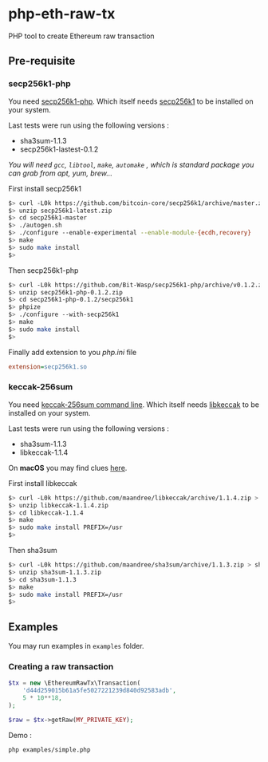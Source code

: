 # php-eth-raw-tx
PHP tool to create Ethereum raw transaction

## Pre-requisite

### secp256k1-php

You need [secp256k1-php](https://github.com/Bit-Wasp/secp256k1-php).
Which itself needs [secp256k1](https://github.com/bitcoin-core/secp256k1) to be installed on your system.

Last tests were run using the following versions :
* sha3sum-1.1.3
* secp256k1-lastest-0.1.2

*You will need `gcc`, `libtool`,  `make`, `automake` , which is standard package you can grab from apt, yum, brew...*

First install secp256k1
```bash
$> curl -L0k https://github.com/bitcoin-core/secp256k1/archive/master.zip > secp256k1-latest.zip
$> unzip secp256k1-latest.zip
$> cd secp256k1-master
$> ./autogen.sh
$> ./configure --enable-experimental --enable-module-{ecdh,recovery}
$> make
$> sudo make install
$>
```

Then secp256k1-php
```bash
$> curl -L0k https://github.com/Bit-Wasp/secp256k1-php/archive/v0.1.2.zip > secp256k1-php-0.1.2.zip
$> unzip secp256k1-php-0.1.2.zip
$> cd secp256k1-php-0.1.2/secp256k1
$> phpize
$> ./configure --with-secp256k1
$> make
$> sudo make install
$>
```

Finally add extension to you *php.ini* file

```ini
extension=secp256k1.so
```



### keccak-256sum

You need [keccak-256sum command line](https://github.com/maandree/sha3sum).
Which itself needs [libkeccak](https://github.com/maandree/libkeccak) to be installed on your system.

Last tests were run using the following versions :
* sha3sum-1.1.3
* libkeccak-1.1.4

On **macOS** you may find clues [here](https://github.com/maandree/libkeccak/issues/7).

First install libkeccak
```bash
$> curl -L0k https://github.com/maandree/libkeccak/archive/1.1.4.zip > libkeccak-1.1.4.zip
$> unzip libkeccak-1.1.4.zip
$> cd libkeccak-1.1.4
$> make
$> sudo make install PREFIX=/usr
$>
```

Then sha3sum
```bash
$> curl -L0k https://github.com/maandree/sha3sum/archive/1.1.3.zip > sha3sum-1.1.3.zip
$> unzip sha3sum-1.1.3.zip
$> cd sha3sum-1.1.3
$> make
$> sudo make install PREFIX=/usr
$>
```

## Examples

You may run examples in `examples` folder.

### Creating a raw transaction

```php
$tx = new \EthereumRawTx\Transaction(
    'd44d259015b61a5fe5027221239d840d92583adb',
    5 * 10**18,
);

$raw = $tx->getRaw(MY_PRIVATE_KEY);
```

Demo :
```bash
php examples/simple.php
```